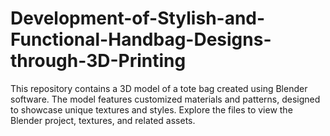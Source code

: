 # Development-of-Stylish-and-Functional-Handbag-Designs-through-3D-Printing
This repository contains a 3D model of a tote bag created using Blender software. The model features customized materials and patterns, designed to showcase unique textures and styles. Explore the files to view the Blender project, textures, and related assets.
